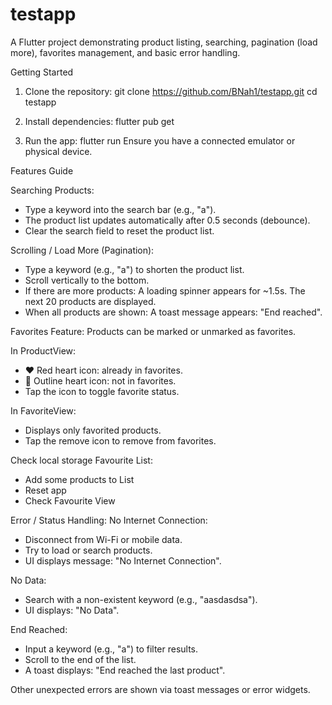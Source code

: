 # testapp

A Flutter project demonstrating product listing, searching, pagination (load more), favorites management, and basic error handling.

Getting Started

1. Clone the repository:
git clone https://github.com/BNah1/testapp.git
cd testapp

2. Install dependencies:
flutter pub get

3. Run the app:
flutter run
Ensure you have a connected emulator or physical device.

Features Guide

Searching Products:
- Type a keyword into the search bar (e.g., "a").
- The product list updates automatically after 0.5 seconds (debounce).
- Clear the search field to reset the product list.

Scrolling / Load More (Pagination):
- Type a keyword (e.g., "a") to shorten the product list.
- Scroll vertically to the bottom.
- If there are more products:
  A loading spinner appears for ~1.5s.
  The next 20 products are displayed.
- When all products are shown:
  A toast message appears: "End reached".

Favorites Feature:
Products can be marked or unmarked as favorites.

In ProductView:
- ❤️ Red heart icon: already in favorites.
- 🤍 Outline heart icon: not in favorites.
- Tap the icon to toggle favorite status.

In FavoriteView:
- Displays only favorited products.
- Tap the remove icon to remove from favorites.

Check local storage Favourite List:
- Add some products to List
- Reset app
- Check Favourite View




Error / Status Handling:
No Internet Connection:
- Disconnect from Wi-Fi or mobile data.
- Try to load or search products.
- UI displays message: "No Internet Connection".

No Data:
- Search with a non-existent keyword (e.g., "aasdasdsa").
- UI displays: "No Data".

End Reached:
- Input a keyword (e.g., "a") to filter results.
- Scroll to the end of the list.
- A toast displays: "End reached the last product".

Other unexpected errors are shown via toast messages or error widgets.
